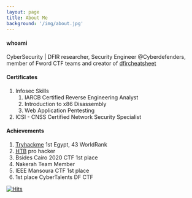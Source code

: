 ```yaml
---
layout: page
title: About Me
background: '/img/about.jpg'
---
```


#### whoami
CyberSecurity | DFIR researcher, Security Engineer @Cyberdefenders, member of Fword CTF teams and creator of [dfircheatsheet](https://dfircheatsheet.github.io)

#### Certificates
1. Infosec Skills
   1. IARCB Certified Reverse Engineering Analyst 
   2. Introduction to x86 Disassembly
   3. Web Application Pentesting
2. ICSI - CNSS Certified Network Security Specialist

#### Achievements
1. [Tryhackme](https://tryhackme.com/p/MohammedHassan) 1st Egypt, 43 WorldRank
2. [HTB](https://www.hackthebox.eu/home/users/profile/313053) pro hacker
3. Bsides Cairo 2020 CTF 1st place
4. Nakerah Team Member
5. IEEE Mansoura CTF 1st place
6. 1st place CyberTalents DF CTF

[![Hits](https://hits.seeyoufarm.com/api/count/incr/badge.svg?url=https%3A%2F%2F0xmohammed.github.io&count_bg=%2379C83D&title_bg=%23555555&icon=&icon_color=%23E7E7E7&title=hits&edge_flat=false)](https://hits.seeyoufarm.com)
